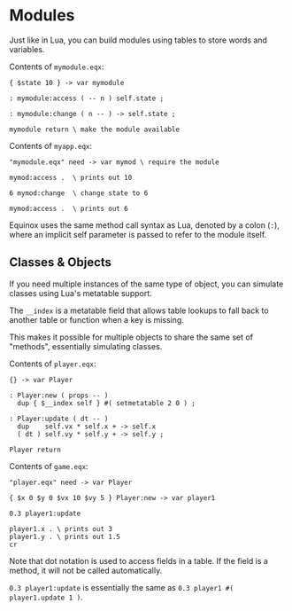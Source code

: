# Modules

Just like in Lua, you can build modules using tables to store words and variables.

Contents of `mymodule.eqx`:

```forth
{ $state 10 } -> var mymodule

: mymodule:access ( -- n ) self.state ;

: mymodule:change ( n -- ) -> self.state ;

mymodule return \ make the module available 
```

Contents of `myapp.eqx`:

```forth
"mymodule.eqx" need -> var mymod \ require the module

mymod:access .  \ prints out 10

6 mymod:change  \ change state to 6

mymod:access .  \ prints out 6

```

Equinox uses the same method call syntax as Lua, denoted by a colon (`:`), where an implicit self parameter is passed to refer to the module itself.

## Classes & Objects

If you need multiple instances of the same type of object, you can simulate classes using Lua's metatable support.

The `__index` is a metatable field that allows table lookups to fall back to another table or function when a key is missing.

This makes it possible for multiple objects to share the same set of "methods", essentially simulating classes.

Contents of `player.eqx`:

```forth
{} -> var Player

: Player:new ( props -- )
  dup { $__index self } #( setmetatable 2 0 ) ;

: Player:update ( dt -- )
  dup    self.vx * self.x + -> self.x
  ( dt ) self.vy * self.y + -> self.y ;

Player return

```

Contents of `game.eqx`:

```forth
"player.eqx" need -> var Player

{ $x 0 $y 0 $vx 10 $vy 5 } Player:new -> var player1

0.3 player1:update

player1.x . \ prints out 3
player1.y . \ prints out 1.5
cr

```

Note that dot notation is used to access fields in a table. If the field is a method, it will not be called automatically.

`0.3 player1:update` is essentially the same as `0.3 player1 #( player1.update 1 )`.
